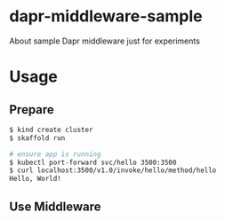 # dapr-middleware-sample
About sample Dapr middleware just for experiments

# Usage

## Prepare

```bash
$ kind create cluster
$ skaffold run

# ensure app is running
$ kubectl port-forward svc/hello 3500:3500
$ curl localhost:3500/v1.0/invoke/hello/method/hello
Hello, World!
```

## Use Middleware

```bash
```
